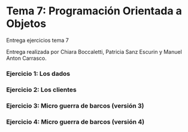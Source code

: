 # Tema 7: Programación Orientada a Objetos
Entrega ejercicios tema 7

Entrega realizada por Chiara Boccaletti, Patricia Sanz Escurin y Manuel Anton Carrasco.

### Ejercicio 1: Los dados
### Ejercicio 2: Los clientes
### Ejercicio 3: Micro guerra de barcos (versión 3)
### Ejercicio 4: Micro guerra de barcos (versión 4)

